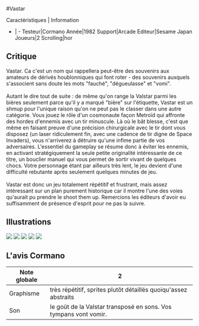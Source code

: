 #Vastar

Caractéristiques | Information
- | -
Testeur|Cormano
Année|1982
Support|Arcade
Editeur|Sesame Japan
Joueurs|2
Scrolling|hor

## Critique
Vastar. Ca c'est un nom qui rappellera peut-être des souvenirs aux amateurs de dérivés houblonniques qui font roter - des souvenirs auxquels s'associent sans doute les mots "fauché", "dégueulasse" et "vomi".<br/><br/>Autant le dire tout de suite : de même qu'on range la Valstar parmi les bières seulement parce qu'il y a marqué "bière" sur l'étiquette, Vastar est un shmup pour l'unique raison qu'on ne peut pas le classer dans une autre catégorie. Vous jouez le rôle d'un cosmonaute façon Metroïd qui affronte des hordes d'ennemis avec un tir minuscule. Là où le bât blesse, c'est que même en faisant preuve d'une précision chirurgicale avec le tir dont vous disposez (un laser ridiculement fin, avec une cadence de tir digne de Space Invaders), vous n'arriverez à détruire qu'une infime partie de vos adversaires. L'essentiel du gameplay se résume donc à éviter les ennemis, en activant stratégiquement la seule petite originalité intéressante de ce titre, un bouclier manuel qui vous permet de sortir vivant de quelques chocs. Votre personnage étant par ailleurs très lent, le jeu devient d'une difficulté rebutante après seulement quelques minutes de jeu.<br/><br/>Vastar est donc un jeu totalement répétitif et frustrant, mais assez intéressant sur un plan purement historique car il montre l'une des voies qu'aurait pu prendre le shoot them up. Remercions les éditeurs d'avoir eu suffisamment de présence d'esprit pour ne pas la suivre.<br/>

## Illustrations
![](http://www.shmup.com/images/thumbs/img_fiche_1_435.jpg)
![](http://www.shmup.com/images/thumbs/img_fiche_2_435.jpg)
![](http://www.shmup.com/images/thumbs/)
![](http://www.shmup.com/images/thumbs/)
![](http://www.shmup.com/images/thumbs/)

## L'avis Cormano
Note globale|2
-|-
Graphisme|très répétitif, sprites plutôt détaillés quoiqu'assez abstraits
Son|le goût de la Valstar transposé en sons. Vos tympans vont vomir.
